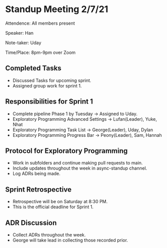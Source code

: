 # Standup Meeting 2/7/21
Attendence: All members present

Speaker: Han

Note-taker: Uday

Time/Place: 8pm-9pm over Zoom

## Completed Tasks
* Discussed Tasks for upcoming sprint.
* Assigned group work for sprint 1.

## Responsibilities for Sprint 1
* Complete pipeline Phase 1 by Tuesday -> Assigned to Uday.
* Exploratory Programming Advanced Settings -> Lufan(Leader), Yuke, Nhat
* Exploratory Programming Task List -> George(Leader), Uday, Dylan
* Exploratory Programming Progress Bar -> Peony(Leader), Sam, Hannah

## Protocol for Exploratory Programming
* Work in subfolders and continue making pull requests to main.
* Include updates throughout the week in async-standup channel.
* Log ADRs being made.

## Sprint Retrospective
* Retrospective will be on Saturday at 8:30 PM.
* This is the official deadline for Sprint 1.

## ADR Discussion
* Collect ADRs throughout the week.
* George will take lead in collecting those recorded prior.
